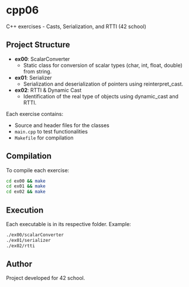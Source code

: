 # cpp06

C++ exercises - Casts, Serialization, and RTTI (42 school)

## Project Structure

- **ex00**: ScalarConverter
  - Static class for conversion of scalar types (char, int, float, double) from string.
- **ex01**: Serializer
  - Serialization and deserialization of pointers using reinterpret_cast.
- **ex02**: RTTI & Dynamic Cast
  - Identification of the real type of objects using dynamic_cast and RTTI.

Each exercise contains:
- Source and header files for the classes
- `main.cpp` to test functionalities
- `Makefile` for compilation

## Compilation

To compile each exercise:

```sh
cd ex00 && make
cd ex01 && make
cd ex02 && make
```

## Execution

Each executable is in its respective folder. Example:

```sh
./ex00/scalarConverter
./ex01/serializer
./ex02/rtti
```

## Author
Project developed for 42 school.
